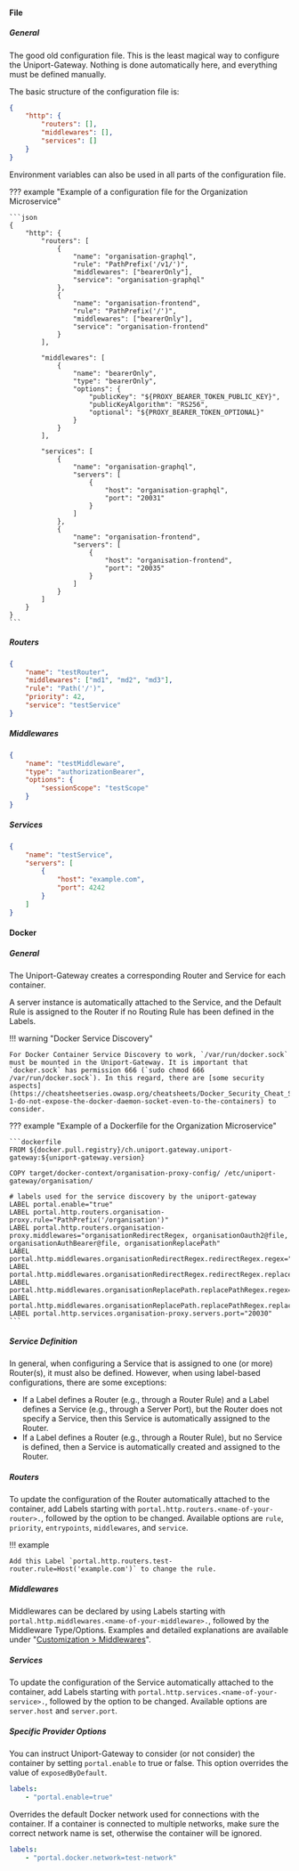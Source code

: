 <!-- markdownlint-disable first-line-h1 -->

#### File

##### General

The good old configuration file. This is the least magical way to configure the Uniport-Gateway. Nothing is done automatically here, and everything must be defined manually.

The basic structure of the configuration file is:

```json
{
    "http": {
        "routers": [],
        "middlewares": [],
        "services": []
    }
}
```

Environment variables can also be used in all parts of the configuration file.

??? example "Example of a configuration file for the Organization Microservice"

    ```json
    {
        "http": {
            "routers": [
                {
                    "name": "organisation-graphql",
                    "rule": "PathPrefix('/v1/')",
                    "middlewares": ["bearerOnly"],
                    "service": "organisation-graphql"
                },
                {
                    "name": "organisation-frontend",
                    "rule": "PathPrefix('/')",
                    "middlewares": ["bearerOnly"],
                    "service": "organisation-frontend"
                }
            ],

            "middlewares": [
                {
                    "name": "bearerOnly",
                    "type": "bearerOnly",
                    "options": {
                        "publicKey": "${PROXY_BEARER_TOKEN_PUBLIC_KEY}",
                        "publicKeyAlgorithm": "RS256",
                        "optional": "${PROXY_BEARER_TOKEN_OPTIONAL}"
                    }
                }
            ],

            "services": [
                {
                    "name": "organisation-graphql",
                    "servers": [
                        {
                            "host": "organisation-graphql",
                            "port": "20031"
                        }
                    ]
                },
                {
                    "name": "organisation-frontend",
                    "servers": [
                        {
                            "host": "organisation-frontend",
                            "port": "20035"
                        }
                    ]
                }
            ]
        }
    }
    ```

##### Routers

```json
{
    "name": "testRouter",
    "middlewares": ["md1", "md2", "md3"],
    "rule": "Path('/')",
    "priority": 42,
    "service": "testService"
}
```

##### Middlewares

```json
{
    "name": "testMiddleware",
    "type": "authorizationBearer",
    "options": {
        "sessionScope": "testScope"
    }
}
```

##### Services

```json
{
    "name": "testService",
    "servers": [
        {
            "host": "example.com",
            "port": 4242
        }
    ]
}
```

#### Docker

##### General

The Uniport-Gateway creates a corresponding Router and Service for each container.

A server instance is automatically attached to the Service, and the Default Rule is assigned to the Router if no Routing Rule has been defined in the Labels.

!!! warning "Docker Service Discovery"

    For Docker Container Service Discovery to work, `/var/run/docker.sock` must be mounted in the Uniport-Gateway. It is important that `docker.sock` has permission 666 (`sudo chmod 666 /var/run/docker.sock`). In this regard, there are [some security aspects](https://cheatsheetseries.owasp.org/cheatsheets/Docker_Security_Cheat_Sheet.html#rule-1-do-not-expose-the-docker-daemon-socket-even-to-the-containers) to consider.

??? example "Example of a Dockerfile for the Organization Microservice"

    ```dockerfile
    FROM ${docker.pull.registry}/ch.uniport.gateway.uniport-gateway:${uniport-gateway.version}

    COPY target/docker-context/organisation-proxy-config/ /etc/uniport-gateway/organisation/

    # labels used for the service discovery by the uniport-gateway
    LABEL portal.enable="true"
    LABEL portal.http.routers.organisation-proxy.rule="PathPrefix('/organisation')"
    LABEL portal.http.routers.organisation-proxy.middlewares="organisationRedirectRegex, organisationOauth2@file, organisationAuthBearer@file, organisationReplacePath"
    LABEL portal.http.middlewares.organisationRedirectRegex.redirectRegex.regex="^(/organisation)\$"
    LABEL portal.http.middlewares.organisationRedirectRegex.redirectRegex.replacement="\$1/"
    LABEL portal.http.middlewares.organisationReplacePath.replacePathRegex.regex="/organisation/(.*)"
    LABEL portal.http.middlewares.organisationReplacePath.replacePathRegex.replacement="/\$1"
    LABEL portal.http.services.organisation-proxy.servers.port="20030"
    ```

##### Service Definition

In general, when configuring a Service that is assigned to one (or more) Router(s), it must also be defined. However, when using label-based configurations, there are some exceptions:

- If a Label defines a Router (e.g., through a Router Rule) and a Label defines a Service (e.g., through a Server Port), but the Router does not specify a Service, then this Service is automatically assigned to the Router.
- If a Label defines a Router (e.g., through a Router Rule), but no Service is defined, then a Service is automatically created and assigned to the Router.

##### Routers

To update the configuration of the Router automatically attached to the container, add Labels starting with `portal.http.routers.<name-of-your-router>.`, followed by the option to be changed. Available options are `rule`, `priority`, `entrypoints`, `middlewares`, and `service`.

!!! example

    Add this Label `portal.http.routers.test-router.rule=Host('example.com')` to change the rule.

##### Middlewares

Middlewares can be declared by using Labels starting with `portal.http.middlewares.<name-of-your-middleware>.`, followed by the Middleware Type/Options. Examples and detailed explanations are available under "[Customization > Middlewares](#middlewares)".

##### Services

To update the configuration of the Service automatically attached to the container, add Labels starting with `portal.http.services.<name-of-your-service>.`, followed by the option to be changed. Available options are `server.host` and `server.port`.

##### Specific Provider Options

You can instruct Uniport-Gateway to consider (or not consider) the container by setting `portal.enable` to true or false. This option overrides the value of `exposedByDefault`.

```yaml
labels:
    - "portal.enable=true"
```

Overrides the default Docker network used for connections with the container. If a container is connected to multiple networks, make sure the correct network name is set, otherwise the container will be ignored.

```yaml
labels:
    - "portal.docker.network=test-network"
```
